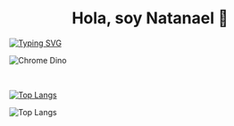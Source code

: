 <h1 align="center">Hola, soy Natanael 👋</h1>

[![Typing SVG](https://readme-typing-svg.herokuapp.com?color=29cf37&size=35&center=true&vCenter=true&width=1000&lines=Bienvenido+a+mi+GitHub!;Mi+nombre+es+Natanael+Alexander;Soy+Desarrollador+Frond-End)](https://git.io/typing-svg)

![Chrome Dino](https://mir-s3-cdn-cf.behance.net/project_modules/max_1200/4ff07986208593.5d9a654e92f36.gif)

<br>

[![Top Langs](https://github-readme-stats.vercel.app/api/top-langs/?username=NatanaelAlexander&layout=compact&langs_count=6&theme=blue-green)](https://github.com/NatanaelAlexander)


<div style="width: 100%;">
  <img src="https://github-readme-stats.vercel.app/api/top-langs/?username=NatanaelAlexander&layout=compact&langs_count=6&theme=blue-green&card_width=1000" alt="Top Langs" />
</div>
